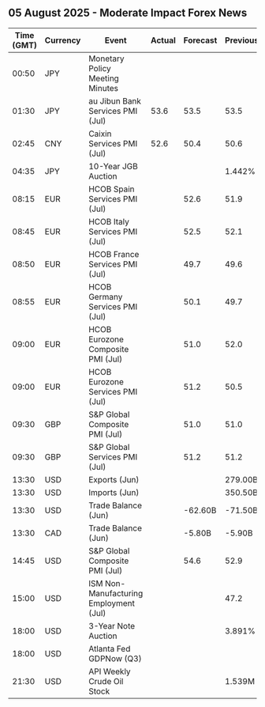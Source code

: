 ## 05 August 2025 - Moderate Impact Forex News

| Time (GMT) | Currency | Event | Actual | Forecast | Previous |
|------|----------|-------|--------|----------|----------|
| 00:50 | JPY | Monetary Policy Meeting Minutes |  |  |  |
| 01:30 | JPY | au Jibun Bank Services PMI (Jul) | 53.6 | 53.5 | 53.5 |
| 02:45 | CNY | Caixin Services PMI (Jul) | 52.6 | 50.4 | 50.6 |
| 04:35 | JPY | 10-Year JGB Auction |  |  | 1.442% |
| 08:15 | EUR | HCOB Spain Services PMI (Jul) |  | 52.6 | 51.9 |
| 08:45 | EUR | HCOB Italy Services PMI (Jul) |  | 52.5 | 52.1 |
| 08:50 | EUR | HCOB France Services PMI (Jul) |  | 49.7 | 49.6 |
| 08:55 | EUR | HCOB Germany Services PMI (Jul) |  | 50.1 | 49.7 |
| 09:00 | EUR | HCOB Eurozone Composite PMI (Jul) |  | 51.0 | 52.0 |
| 09:00 | EUR | HCOB Eurozone Services PMI (Jul) |  | 51.2 | 50.5 |
| 09:30 | GBP | S&P Global Composite PMI (Jul) |  | 51.0 | 51.0 |
| 09:30 | GBP | S&P Global Services PMI (Jul) |  | 51.2 | 51.2 |
| 13:30 | USD | Exports (Jun) |  |  | 279.00B |
| 13:30 | USD | Imports (Jun) |  |  | 350.50B |
| 13:30 | USD | Trade Balance (Jun) |  | -62.60B | -71.50B |
| 13:30 | CAD | Trade Balance (Jun) |  | -5.80B | -5.90B |
| 14:45 | USD | S&P Global Composite PMI (Jul) |  | 54.6 | 52.9 |
| 15:00 | USD | ISM Non-Manufacturing Employment (Jul) |  |  | 47.2 |
| 18:00 | USD | 3-Year Note Auction |  |  | 3.891% |
| 18:00 | USD | Atlanta Fed GDPNow (Q3) |  |  |  |
| 21:30 | USD | API Weekly Crude Oil Stock |  |  | 1.539M |
